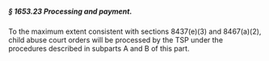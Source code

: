##### § 1653.23 Processing and payment. #####

To the maximum extent consistent with sections 8437(e)(3) and 8467(a)(2), child abuse court orders will be processed by the TSP under the procedures described in subparts A and B of this part.